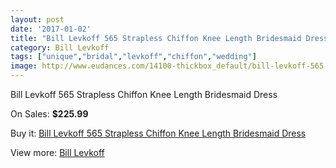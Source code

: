 ```yaml
---
layout: post
date: '2017-01-02'
title: "Bill Levkoff 565 Strapless Chiffon Knee Length Bridesmaid Dress"
category: Bill Levkoff
tags: ["unique","bridal","levkoff","chiffon","wedding"]
image: http://www.eudances.com/14100-thickbox_default/bill-levkoff-565-strapless-chiffon-knee-length-bridesmaid-dress.jpg
---
```

Bill Levkoff 565 Strapless Chiffon Knee Length Bridesmaid Dress

On Sales: **$225.99**
<a href="https://www.eudances.com/en/bill-levkoff/4230-bill-levkoff-565-strapless-chiffon-knee-length-bridesmaid-dress.html"><amp-img layout="responsive" width="600" height="600" src="//www.eudances.com/14100-thickbox_default/bill-levkoff-565-strapless-chiffon-knee-length-bridesmaid-dress.jpg" alt="Bill Levkoff 565 Strapless Chiffon Knee Length Bridesmaid Dress 0" /></a>
<a href="https://www.eudances.com/en/bill-levkoff/4230-bill-levkoff-565-strapless-chiffon-knee-length-bridesmaid-dress.html"><amp-img layout="responsive" width="600" height="600" src="//www.eudances.com/14101-thickbox_default/bill-levkoff-565-strapless-chiffon-knee-length-bridesmaid-dress.jpg" alt="Bill Levkoff 565 Strapless Chiffon Knee Length Bridesmaid Dress 1" /></a>

Buy it: [Bill Levkoff 565 Strapless Chiffon Knee Length Bridesmaid Dress](https://www.eudances.com/en/bill-levkoff/4230-bill-levkoff-565-strapless-chiffon-knee-length-bridesmaid-dress.html "Bill Levkoff 565 Strapless Chiffon Knee Length Bridesmaid Dress")

View more: [Bill Levkoff](https://www.eudances.com/en/57-bill-levkoff "Bill Levkoff")
